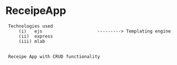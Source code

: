 # ReceipeApp
    
     Technologies used
         (i)   ejs                     ---------> Templating engine
         (ii)  express
         (iii) mlab
         
     
     Receipe App with CRUD functionality 
